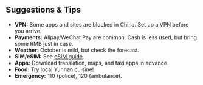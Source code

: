 ## Suggestions & Tips

- **VPN:** Some apps and sites are blocked in China. Set up a VPN before you arrive.
- **Payments:** Alipay/WeChat Pay are common. Cash is less used, but bring some RMB just in case.
- **Weather:** October is mild, but check the forecast.
- **SIM/eSIM:** See [eSIM guide](ESIM.md).
- **Apps:** Download translation, maps, and taxi apps in advance.
- **Food:** Try local Yunnan cuisine!
- **Emergency:** 110 (police), 120 (ambulance).
